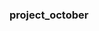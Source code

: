 ### project_october

<href src="https://github.com/kayfour/project_october/blob/master/datas/worknet.png">

<href src="https://github.com/kayfour/project_october/blob/master/datas/homepage.png">

<href src="https://github.com/kayfour/project_october/blob/master/datas/listwithmongo.png">
